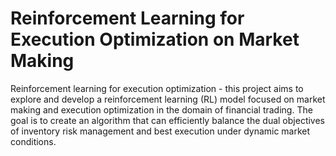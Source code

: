 # Reinforcement Learning for Execution Optimization on Market Making

Reinforcement learning for execution optimization - this project aims to explore and develop a reinforcement learning (RL) model focused on market making and execution optimization in the domain of financial trading. The goal is to create an algorithm that can efficiently balance the dual objectives of inventory risk management and best execution under dynamic market conditions.